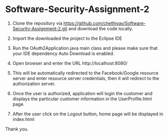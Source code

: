 # Software-Security-Assignment-2

1. Clone the repository via https://github.com/chethiyav/Software-Security-Assignment-2.git and download the code locally.

2. Import the downloaded the project to the Eclipse IDE

3. Run the OAuth2Application.java main class and please make sure that your IDE dependency Auto Download is enabled.

4. Open browser and enter the URL http://localhost:8080/

5. This will be automatically redirected to the Facebook/Google resource server and enter resource server credentials, then it will redirect to the authorization server.

6. Once the user is authorized, application will login the customer and displays the particular customer information in the UserProfile.html page.

7. After the user click on the Logout button, home page will be displayed in index.html

Thank you.
